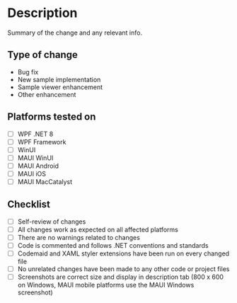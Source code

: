 # Description

Summary of the change and any relevant info.

## Type of change

<!--- Delete any that don't apply -->

- Bug fix
- New sample implementation
- Sample viewer enhancement
- Other enhancement

## Platforms tested on

<!--- Delete any that don't apply -->

- [ ] WPF .NET 8
- [ ] WPF Framework
- [ ] WinUI
- [ ] MAUI WinUI
- [ ] MAUI Android
- [ ] MAUI iOS
- [ ] MAUI MacCatalyst

## Checklist

<!--- Delete any that don't apply -->

- [ ] Self-review of changes
- [ ] All changes work as expected on all affected platforms
- [ ] There are no warnings related to changes
- [ ] Code is commented and follows .NET conventions and standards
- [ ] Codemaid and XAML styler extensions have been run on every changed file
- [ ] No unrelated changes have been made to any other code or project files
- [ ] Screenshots are correct size and display in description tab (800 x 600 on Windows, MAUI mobile platforms use the MAUI Windows screenshot)
